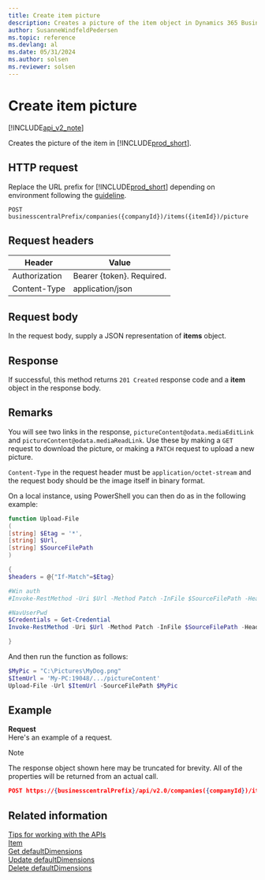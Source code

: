 ```yaml
---
title: Create item picture 
description: Creates a picture of the item object in Dynamics 365 Business Central.
author: SusanneWindfeldPedersen
ms.topic: reference
ms.devlang: al
ms.date: 05/31/2024
ms.author: solsen
ms.reviewer: solsen
---
```


# Create item picture

[!INCLUDE[api_v2_note](../../../includes/api_v2_note.md)]

Creates the picture of the item in [!INCLUDE[prod_short](../../../includes/prod_short.md)].

## HTTP request
Replace the URL prefix for [!INCLUDE[prod_short](../../../includes/prod_short.md)] depending on environment following the [guideline](../../v2.0/endpoints-apis-for-dynamics.md).
```
POST businesscentralPrefix/companies({companyId})/items({itemId})/picture
```

## Request headers

|Header         |Value                    |
|---------------|-------------------------|
|Authorization  |Bearer {token}. Required.|
|Content-Type   |application/json         |

## Request body
In the request body, supply a JSON representation of **items** object.

## Response

If successful, this method returns ```201 Created``` response code and a **item** object in the response body.

## Remarks

You will see two links in the response, `pictureContent@odata.mediaEditLink` and `pictureContent@odata.mediaReadLink`. Use these by making a `GET` request to download the picture, or making a `PATCH` request to upload a new picture.

`Content-Type` in the request header must be `application/octet-stream` and the request body should be the image itself in binary format.

On a local instance, using PowerShell you can then do as in the following example:

```powershell
function Upload-File
(
[string] $Etag = '*',
[string] $Url,
[string] $SourceFilePath
)

{
$headers = @{"If-Match"=$Etag}

#Win auth
#Invoke-RestMethod -Uri $Url -Method Patch -InFile $SourceFilePath -Headers $headers -ContentType "application/octet-stream" -UseDefaultCredentials

#NavUserPwd
$Credentials = Get-Credential
Invoke-RestMethod -Uri $Url -Method Patch -InFile $SourceFilePath -Headers $headers -ContentType "application/octet-stream" -Credential $Credentials

}
```

And then run the function as follows:

```powershell
$MyPic = "C:\Pictures\MyDog.png"
$ItemUrl = 'My-PC:19048/.../pictureContent'
Upload-File -Url $ItemUrl -SourceFilePath $MyPic
```

## Example

**Request**  
Here's an example of a request.

> [!NOTE]  
> The response object shown here may be truncated for brevity. All of the properties will be returned from an actual call.

```json
POST https://{businesscentralPrefix}/api/v2.0/companies({companyId})/items({itemId})/picture
```

## Related information

[Tips for working with the APIs](../../../developer/devenv-connect-apps-tips.md)  
[Item](../resources/dynamics_item.md)  
[Get defaultDimensions](dynamics_defaultdimensions_get.md)  
[Update defaultDimensions](dynamics_defaultdimensions_update.md)  
[Delete defaultDimensions](dynamics_defaultdimensions_create.md)  